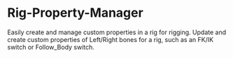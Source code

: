 # Rig-Property-Manager
Easily create and manage custom properties in a rig for rigging. Update and create custom properties of Left/Right bones for a rig, such as an FK/IK switch or Follow_Body switch.
